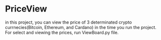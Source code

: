 # PriceView
in this project, you can view the price of 3 determinated crypto currnecies(Bitcoin, Ethereum, and Cardano) in the time you run the project. For select 
and viewing the prices, run ViewBoard.py file.
